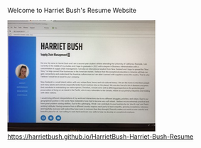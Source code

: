 
Welcome to Harriet Bush's Resume Website

![Harriet's Personal website preview](img/screenshot.jpg)
 https://harrietbush.github.io/HarrietBush-Harriet-Bush-Resume
